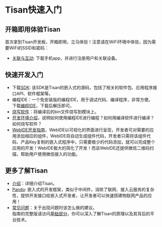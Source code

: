 # Tisan快速入门  
  

## 开箱即用体验Tisan  
首次拿到Tisan开发板，开箱即用，立马体验！注意请在WiFi环境中体验，因为需要WiFi的SSID和密码： 
 
- [关联与互动](Guide/app_dev.md): 下载手机app，并进行注册用户和关联设备。  
  
## 快速开发入门  
- 下载[SDK](https://github.com/PandoCloud/tisan-demo/archive/master.zip): 该SDK是Tisan的嵌入式的源码，包括了相关的软件包、应用程序接口API、软件框架等。  
- 编程IDE：一个免安装版的编程IDE，用于调试代码、编译程序，非常方便。  
  下载[编程IDE](http://pan.baidu.com/s/1qW9VpX6)，下载后解压即可。
- [烧写软件](http://pan.baidu.com/s/1bnyk36n)：将编译后的bin文件烧写到模块上。  
- [开发环境介绍](environment.md)，说明如何使用编程IDE进行编程？如何用编译软件进行编译？如何烧写软件？   
- [WebIDE开发指南](web-ide.md)，WebIDE以可视化的界面进行呈现，开发者可对需要的应用添加相应的组件，WebIDE将自动生成组件代码，开发者只需将该组件代码、产品Key复制的嵌入式程序中，只需要极少的代码添加，就可以完成整个应用的开发！WebIDE极大的简化了开发！而且WebIDE还提供微信二维码扫描，帮助用户使用微信接入的功能。  


   

## 更多了解Tisan  

- [介绍](Guide/Introduction.md)：详细介绍Tisan。   
- [Pando](firmware.md): 嵌入式的开发框架，类似于中间件，消除了联网、接入云服务的复杂性，提供开发接口给嵌入式开发者，让开发者可以快速搭建物联网产品的应用！   
- [常见问题](Guide/FAQ.md)：关于出现问题时该怎么做的建议。  
指南的完整版请访问[基础部分]()，你可以深入了解Tisan的原理以及其背后的平台技术。  







